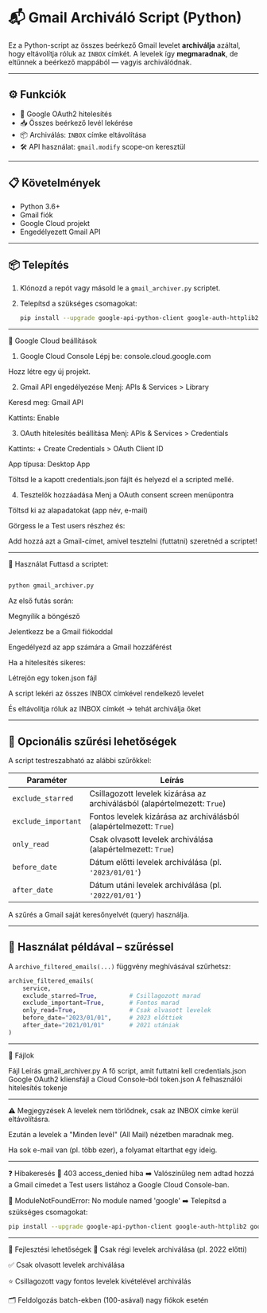 # 📬 Gmail Archiváló Script (Python)

Ez a Python-script az összes beérkező Gmail levelet **archiválja** azáltal, hogy eltávolítja róluk az `INBOX` címkét. A levelek így **megmaradnak**, de eltűnnek a beérkező mappából — vagyis archiválódnak.

---

## ⚙️ Funkciók

- 🔐 Google OAuth2 hitelesítés
- 📥 Összes beérkező levél lekérése
- 📦 Archiválás: `INBOX` címke eltávolítása
- 🛠 API használat: `gmail.modify` scope-on keresztül

---

## 📋 Követelmények

- Python 3.6+
- Gmail fiók
- Google Cloud projekt
- Engedélyezett Gmail API

---

## 📦 Telepítés

1. Klónozd a repót vagy másold le a `gmail_archiver.py` scriptet.
2. Telepítsd a szükséges csomagokat:

   ```bash
   pip install --upgrade google-api-python-client google-auth-httplib2 google-auth-oauthlib
    ```

---
🔐 Google Cloud beállítások
1. Google Cloud Console
Lépj be: console.cloud.google.com

Hozz létre egy új projekt.

2. Gmail API engedélyezése
Menj: APIs & Services > Library

Keresd meg: Gmail API

Kattints: Enable

3. OAuth hitelesítés beállítása
Menj: APIs & Services > Credentials

Kattints: + Create Credentials > OAuth Client ID

App típusa: Desktop App

Töltsd le a kapott credentials.json fájlt és helyezd el a scripted mellé.

4. Tesztelők hozzáadása
Menj a OAuth consent screen menüpontra

Töltsd ki az alapadatokat (app név, e-mail)

Görgess le a Test users részhez és:

Add hozzá azt a Gmail-címet, amivel tesztelni (futtatni) szeretnéd a scriptet!

---


🧪 Használat
Futtasd a scriptet:

```bash

python gmail_archiver.py
```
Az első futás során:

Megnyílik a böngésző

Jelentkezz be a Gmail fiókoddal

Engedélyezd az app számára a Gmail hozzáférést

Ha a hitelesítés sikeres:

Létrejön egy token.json fájl

A script lekéri az összes INBOX címkével rendelkező levelet

És eltávolítja róluk az INBOX címkét → tehát archiválja őket

---

## 🎯 Opcionális szűrési lehetőségek

A script testreszabható az alábbi szűrőkkel:

| Paraméter           | Leírás                                                                 |
|---------------------|------------------------------------------------------------------------|
| `exclude_starred`   | Csillagozott levelek kizárása az archiválásból (alapértelmezett: `True`) |
| `exclude_important` | Fontos levelek kizárása az archiválásból (alapértelmezett: `True`)       |
| `only_read`         | Csak olvasott levelek archiválása (alapértelmezett: `True`)              |
| `before_date`       | Dátum előtti levelek archiválása (pl. `'2023/01/01'`)                    |
| `after_date`        | Dátum utáni levelek archiválása (pl. `'2022/01/01'`)                     |

A szűrés a Gmail saját keresőnyelvét (query) használja.

---

## 🧪 Használat példával – szűréssel

A `archive_filtered_emails(...)` függvény meghívásával szűrhetsz:

```python
archive_filtered_emails(
    service,
    exclude_starred=True,         # Csillagozott marad
    exclude_important=True,       # Fontos marad
    only_read=True,               # Csak olvasott levelek
    before_date="2023/01/01",     # 2023 előttiek
    after_date="2021/01/01"       # 2021 utániak
)
```

---


📁 Fájlok

Fájl	Leírás
gmail_archiver.py	A fő script, amit futtatni kell
credentials.json	Google OAuth2 kliensfájl a Cloud Console-ból
token.json	A felhasználói hitelesítés tokenje

---

⚠️ Megjegyzések
A levelek nem törlődnek, csak az INBOX címke kerül eltávolításra.

Ezután a levelek a "Minden levél" (All Mail) nézetben maradnak meg.

Ha sok e-mail van (pl. több ezer), a folyamat eltarthat egy ideig.

---

❓ Hibakeresés
🔴 403 access_denied hiba
➡️ Valószínűleg nem adtad hozzá a Gmail címedet a Test users listához a Google Cloud Console-ban.

🔴 ModuleNotFoundError: No module named 'google'
➡️ Telepítsd a szükséges csomagokat:

```bash
pip install --upgrade google-api-python-client google-auth-httplib2 google-auth-oauthlib
```

---

🧠 Fejlesztési lehetőségek
📅 Csak régi levelek archiválása (pl. 2022 előtti)

✅ Csak olvasott levelek archiválása

⭐ Csillagozott vagy fontos levelek kivételével archiválás

🗂 Feldolgozás batch-ekben (100-asával) nagy fiókok esetén